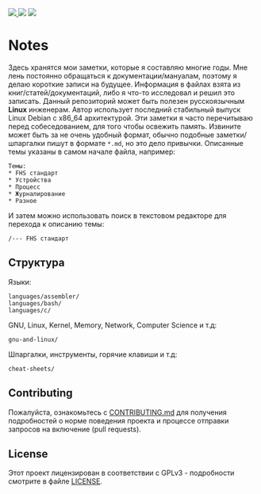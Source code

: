 <div>
<a href="https://github.com/iikrllx/notes">
    <img src="https://img.shields.io/badge/Knowledge%20Base--RUS-blue?style=flat&label=%D0%91%D0%B0%D0%B7%D0%B0%20%D0%B7%D0%BD%D0%B0%D0%BD%D0%B8%D0%B9&labelColor=008000">
</a>
<img src="https://img.shields.io/github/repo-size/iikrllx/notes.svg?label=Repo%20size&style=flat">
<a href="https://github.com/iikrllx/notes/blob/master/CONTRIBUTING.md">
    <img src="https://img.shields.io/badge/Welcome-black?style=flat&label=Contributions&labelColor=gray">
</a>
</div>

# Notes
Здесь хранятся мои заметки, которые я составляю многие годы.
Мне лень постоянно обращаться к документации/мануалам, поэтому я делаю короткие записи на будущее.
Информация в файлах взята из книг/статей/документаций, либо я что-то исследовал и решил это записать.
Данный репозиторий может быть полезен русскоязычным **Linux** инженерам. Автор использует последний стабильный
выпуск Linux Debian с x86_64 архитектурой. Эти заметки я часто перечитываю перед собеседованием, для того чтобы освежить память.
Извините может быть за не очень удобный формат, обычно подобные заметки/шпаргалки пишут в формате ```*.md```, но это дело привычки.
Описанные темы указаны в самом начале файла, например:
```
Темы:
* FHS стандарт
* Устройства
* Процесс
* Журналирование
* Разное
```
И затем можно использовать поиск в текстовом редакторе для перехода к описанию темы:
```
/--- FHS стандарт
```

## Структура
Языки:
```
languages/assembler/
languages/bash/
languages/c/
```

GNU, Linux, Kernel, Memory, Network, Computer Science и т.д:
```
gnu-and-linux/
```

Шпаргалки, инструменты, горячие клавиши и т.д:
```
cheat-sheets/
```

## Contributing
Пожалуйста, ознакомьтесь с [CONTRIBUTING.md](https://github.com/iikrllx/notes/blob/master/CONTRIBUTING.md)
для получения подробностей о норме поведения проекта и процессе отправки запросов на включение (pull requests).

## License
Этот проект лицензирован в соответствии с GPLv3 - подробности смотрите
в файле [LICENSE](https://github.com/iikrllx/notes/blob/master/LICENSE).
